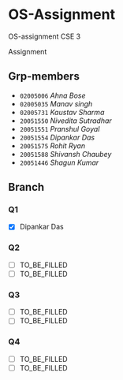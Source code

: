 # OS-Assignment
OS-assignment CSE 3

Assignment
## Grp-members

- `02005006`    *Ahna Bose*
- `02005035`    *Manav singh*
- `02005731`    *Kaustav Sharma*
- `20051550`    *Nivedita Sutradhar*
- `20051551`    *Pranshul Goyal*
- `20051554`    *Dipankar Das*
- `20051575`    *Rohit Ryan*
- `20051588`    *Shivansh Chaubey*
- `20051446`    *Shagun Kumar*

## Branch

### Q1
- [x] Dipankar Das

### Q2
- [ ] TO_BE_FILLED
- [ ] TO_BE_FILLED

### Q3
- [ ] TO_BE_FILLED
- [ ] TO_BE_FILLED

### Q4
- [ ] TO_BE_FILLED
- [ ] TO_BE_FILLED
